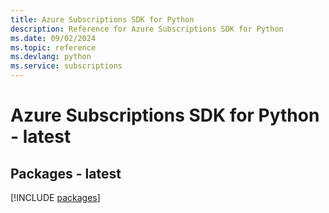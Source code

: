 ```yaml
---
title: Azure Subscriptions SDK for Python
description: Reference for Azure Subscriptions SDK for Python
ms.date: 09/02/2024
ms.topic: reference
ms.devlang: python
ms.service: subscriptions
---
```

# Azure Subscriptions SDK for Python - latest
## Packages - latest
[!INCLUDE [packages](subscriptions-index.md)]